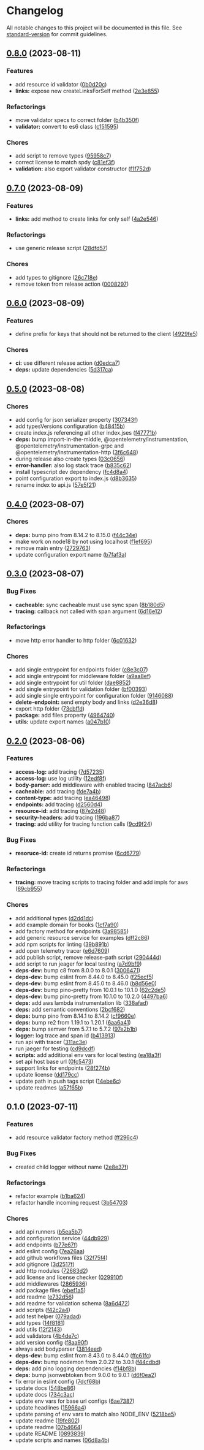 # Changelog

All notable changes to this project will be documented in this file. See [standard-version](https://github.com/conventional-changelog/standard-version) for commit guidelines.

## [0.8.0](https://github.com/stfsy/node-api-kit/issues/compare/v0.7.0...v0.8.0) (2023-08-11)


### Features

* add resource id validator ([0b0d20c](https://github.com/stfsy/node-api-kit/issues/commit/0b0d20cf440d5c70f92623efee6ecb725acc7305))
* **links:** expose new createLinksForSelf method ([2e3e855](https://github.com/stfsy/node-api-kit/issues/commit/2e3e855887bd2a12eea007cb3bb5a29cd514193a))


### Refactorings

* move validator specs to correct folder ([b4b350f](https://github.com/stfsy/node-api-kit/issues/commit/b4b350f9c8ad84c9cacde3ddeb9bdf67cf367c65))
* **validator:** convert to es6 class ([c151595](https://github.com/stfsy/node-api-kit/issues/commit/c15159551dc2f7fc26f9b2c704146a5ba8ac7f27))


### Chores

* add script to remove types ([95958c7](https://github.com/stfsy/node-api-kit/issues/commit/95958c748cafb643c1e40c468efac8d879252aa2))
* correct license to match spdy ([c81ef3f](https://github.com/stfsy/node-api-kit/issues/commit/c81ef3f432a9c187b8f7b25994e4b9a32b27423f))
* **validation:** also export validator constructor ([f1f752d](https://github.com/stfsy/node-api-kit/issues/commit/f1f752da87e9ecb40f77f40af48dc7a546e32883))

## [0.7.0](https://github.com/stfsy/node-api-kit/issues/compare/v0.6.0...v0.7.0) (2023-08-09)


### Features

* **links:** add method to create links for only self ([4a2e546](https://github.com/stfsy/node-api-kit/issues/commit/4a2e546dff1e173c6350b8a7929f2bac66005d9a))


### Refactorings

* use generic release script ([28dfd57](https://github.com/stfsy/node-api-kit/issues/commit/28dfd571c5aa2ecad70a89f5b0c9ba72d196ff54))


### Chores

* add types to gitignore ([26c718e](https://github.com/stfsy/node-api-kit/issues/commit/26c718e606d9d5a2729be0fb8f5b1d13b3930347))
* remove token from release action ([0008297](https://github.com/stfsy/node-api-kit/issues/commit/00082979419be85e995403a070eb9209a1ccd4e5))

## [0.6.0](https://github.com/stfsy/node-api-kit/issues/compare/v0.5.0...v0.6.0) (2023-08-09)


### Features

* define prefix for keys that should not be returned to the client ([4929fe5](https://github.com/stfsy/node-api-kit/issues/commit/4929fe5499cd2db103b109a51c0e00f2af37502d))


### Chores

* **ci:** use different release action ([d0edca7](https://github.com/stfsy/node-api-kit/issues/commit/d0edca76aaada412d4d5070a525998e9657a66e0))
* **deps:** update dependencies ([5d317ca](https://github.com/stfsy/node-api-kit/issues/commit/5d317ca5750152cbf708b09bcf75d976a4ef0661))

## [0.5.0](https://github.com/stfsy/node-api-kit/issues/compare/v0.4.0...v0.5.0) (2023-08-08)


### Chores

* add config for json serializer property ([307343f](https://github.com/stfsy/node-api-kit/issues/commit/307343fa170e9eabe5e72f36b9ccce950de250a1))
* add typesVersions configuration ([b48415b](https://github.com/stfsy/node-api-kit/issues/commit/b48415bae527ae9bb7f31b03e6228b2f7ef61af5))
* create index.js referencing all other index.jses ([f47771b](https://github.com/stfsy/node-api-kit/issues/commit/f47771bb1d023ae609fd726bebfb3d2baec0bf17))
* **deps:** bump import-in-the-middle, @opentelemetry/instrumentation, @opentelemetry/instrumentation-grpc and @opentelemetry/instrumentation-http ([3f6c648](https://github.com/stfsy/node-api-kit/issues/commit/3f6c648241c1538a0b3d6c34a3f2de0e23f2c69d))
* during release also create types ([03c0656](https://github.com/stfsy/node-api-kit/issues/commit/03c06568f6d7c5854cce8453b21c482ec2699bdc))
* **error-handler:** also log stack trace ([b835c62](https://github.com/stfsy/node-api-kit/issues/commit/b835c62043f8f7dcbd28a9c016ed9bf3f29c65e1))
* install typescript dev dependency ([fc4d8a4](https://github.com/stfsy/node-api-kit/issues/commit/fc4d8a46a7a11013226fef0a3f3bd45215e5751b))
* point configuration export to index.js ([d8b3635](https://github.com/stfsy/node-api-kit/issues/commit/d8b3635dbd8fd877c38c92894ea452704c64502d))
* rename index to api.js ([57e5f21](https://github.com/stfsy/node-api-kit/issues/commit/57e5f21b594ce15d17b8759979ad35d7d54640d1))

## [0.4.0](https://github.com/stfsy/node-api-kit/issues/compare/v0.3.0...v0.4.0) (2023-08-07)


### Chores

* **deps:** bump pino from 8.14.2 to 8.15.0 ([f44c34e](https://github.com/stfsy/node-api-kit/issues/commit/f44c34eac3e4d885fa6d42ab690fbe5e2ff15d8e))
* make work on node18 by not using localhost ([f1ef695](https://github.com/stfsy/node-api-kit/issues/commit/f1ef695089da34f0dfb22be31f55b85bfd7c012b))
* remove main entry ([2729763](https://github.com/stfsy/node-api-kit/issues/commit/27297636f19dc80ae9c54e10bc2b3dc1d98ebb90))
* update configuration export name ([b7faf3a](https://github.com/stfsy/node-api-kit/issues/commit/b7faf3a2ef4ca5f0c733f4d4a302455571651b51))

## [0.3.0](https://github.com/stfsy/node-api-kit/issues/compare/v0.2.0...v0.3.0) (2023-08-07)


### Bug Fixes

* **cacheable:** sync cacheable must use sync span ([8b180d5](https://github.com/stfsy/node-api-kit/issues/commit/8b180d5a9d019b7eb8f64f9177a0407e2f7af34d))
* **tracing:** callback not called with span argument ([6d16e12](https://github.com/stfsy/node-api-kit/issues/commit/6d16e1286079011a5ed96d87844bc71491adf341))


### Refactorings

* move http error handler to http folder ([6c01632](https://github.com/stfsy/node-api-kit/issues/commit/6c01632757b2530a28925b5d9264b0360d364ca2))


### Chores

* add single entrypoint for endpoints folder ([c8e3c07](https://github.com/stfsy/node-api-kit/issues/commit/c8e3c07392ac7c1c9220ae068e61e48311988f48))
* add single entrypoint for middleware folder ([a9aa8ef](https://github.com/stfsy/node-api-kit/issues/commit/a9aa8ef2bfe4a32e9899acfe2db79ce1133ca7fc))
* add single entrypoint for util folder ([dae8852](https://github.com/stfsy/node-api-kit/issues/commit/dae8852c005dca8a35f234131dd0dee5493d8cf7))
* add single entrypoint for validation folder ([bf00393](https://github.com/stfsy/node-api-kit/issues/commit/bf00393e19af776ca8c60b5189a23e6e2e262f04))
* add single single entrypoint for configuration folder ([9146088](https://github.com/stfsy/node-api-kit/issues/commit/9146088cfa772d1241eec9973ab2be373501bd35))
* **delete-endpoint:** send empty body and links ([d2e36d8](https://github.com/stfsy/node-api-kit/issues/commit/d2e36d8b7f53be82076d246cef641ec5823fead2))
* export http folder ([73cbffd](https://github.com/stfsy/node-api-kit/issues/commit/73cbffd6c6eb560627e40101164ba88359ab2347))
* **package:** add files property ([4964740](https://github.com/stfsy/node-api-kit/issues/commit/49647404e3a0fd1fb570b3cb692380118a670258))
* **utils:** update export names ([a047b10](https://github.com/stfsy/node-api-kit/issues/commit/a047b1070bd5a7bd24fa8af8a1a28fc6777c79f8))

## [0.2.0](https://github.com/stfsy/node-api-kit/issues/compare/v0.1.0...v0.2.0) (2023-08-06)


### Features

* **access-log:** add tracing ([7d57235](https://github.com/stfsy/node-api-kit/issues/commit/7d572357a08f082e1cabbe158f6e9cd88505edf3))
* **access-log:** use log utility ([12edf8f](https://github.com/stfsy/node-api-kit/issues/commit/12edf8ffc8681d948796bcea22d1173fcf3d53a3))
* **body-parser:** add middleware with enabled tracing ([847acb6](https://github.com/stfsy/node-api-kit/issues/commit/847acb6d16b4bb6ed4c320ede08e98fce2621504))
* **cacheable:** add tracing ([fde7a4b](https://github.com/stfsy/node-api-kit/issues/commit/fde7a4b244bc3d42dba597b90c1992dd53ea97ee))
* **content-type:** add tracing ([ea46498](https://github.com/stfsy/node-api-kit/issues/commit/ea464986d61a8ca5e17cd0d742e98aad76a1be0f))
* **endpoints:** add tracing ([d2560d4](https://github.com/stfsy/node-api-kit/issues/commit/d2560d4373b200401a152eea8da828d336ca0f27))
* **resource-id:** add tracing ([87e2d48](https://github.com/stfsy/node-api-kit/issues/commit/87e2d482795a4712e06e21edae4a19c18e679e07))
* **security-headers:** add tracing ([196ba87](https://github.com/stfsy/node-api-kit/issues/commit/196ba87aece91b9c24b66c160047954333ab461c))
* **tracing:** add utility for tracing function calls ([9cd9f24](https://github.com/stfsy/node-api-kit/issues/commit/9cd9f2407936bbf704a3718f6016095c906941e1))


### Bug Fixes

* **resoruce-id:** create id returns promise ([6cd6779](https://github.com/stfsy/node-api-kit/issues/commit/6cd6779b3ae4fbc8966d157117ee771c9a39cb85))


### Refactorings

* **tracing:** move tracing scripts to tracing folder and add impls for aws ([69cb955](https://github.com/stfsy/node-api-kit/issues/commit/69cb955b094fbe3b591f4464e44bbfe333ed690d))


### Chores

* add additional types ([d2dd1dc](https://github.com/stfsy/node-api-kit/issues/commit/d2dd1dca54264da2351be5bf52b118c6fb3c4718))
* add example domain for books ([1cf7a90](https://github.com/stfsy/node-api-kit/issues/commit/1cf7a9023d03e70562928f10748cacc52e28c0d2))
* add factory method for endpoints ([3a98585](https://github.com/stfsy/node-api-kit/issues/commit/3a98585630e11affc5a71bb03701122352b2e87a))
* add generic resource service for examples ([dff2c86](https://github.com/stfsy/node-api-kit/issues/commit/dff2c862a92990e7c6550a4139eb480358afae66))
* add npm scripts for linting ([39b891b](https://github.com/stfsy/node-api-kit/issues/commit/39b891b384f5b27a6c7ad0e087fb0cc0715a40e6))
* add open telemetry tracer ([e6d7609](https://github.com/stfsy/node-api-kit/issues/commit/e6d7609b9e939989d654511f8429ec235e07c94a))
* add publish script, remove release-path script ([290444d](https://github.com/stfsy/node-api-kit/issues/commit/290444d1dbb07217192184ca2a0b51771996cd8d))
* add script to run jeager for local testing ([a7d9bf9](https://github.com/stfsy/node-api-kit/issues/commit/a7d9bf9668f5c962f0b8f6497569a57b3ec5ad90))
* **deps-dev:** bump c8 from 8.0.0 to 8.0.1 ([3006471](https://github.com/stfsy/node-api-kit/issues/commit/30064711aeee74a06598dcff09c7b51b22195d47))
* **deps-dev:** bump eslint from 8.44.0 to 8.45.0 ([f25ecf5](https://github.com/stfsy/node-api-kit/issues/commit/f25ecf59204968ef905dda1c4dfee8090c176a2b))
* **deps-dev:** bump eslint from 8.45.0 to 8.46.0 ([b8d56e0](https://github.com/stfsy/node-api-kit/issues/commit/b8d56e036c16d2ebd436da16589d99532374d16a))
* **deps-dev:** bump pino-pretty from 10.0.1 to 10.1.0 ([62c2de5](https://github.com/stfsy/node-api-kit/issues/commit/62c2de54e68f42acf510d8f8497503ed48ddddfb))
* **deps-dev:** bump pino-pretty from 10.1.0 to 10.2.0 ([4497ba6](https://github.com/stfsy/node-api-kit/issues/commit/4497ba69db38bbf6c3ce09e465405e70f814e26c))
* **deps:** add aws lambda instrumentation lib ([338afad](https://github.com/stfsy/node-api-kit/issues/commit/338afad20f21d3af4fb85f7deda77a1073cab770))
* **deps:** add semantic conventions ([2bcf682](https://github.com/stfsy/node-api-kit/issues/commit/2bcf682e82e439aea741c03b8b50624ca974fbbb))
* **deps:** bump pino from 8.14.1 to 8.14.2 ([cf9660e](https://github.com/stfsy/node-api-kit/issues/commit/cf9660e9e85a19c36d519d8e46a5984ee844446b))
* **deps:** bump re2 from 1.19.1 to 1.20.1 ([6aa6a41](https://github.com/stfsy/node-api-kit/issues/commit/6aa6a4175f001b087cff467dc9fea452c6aad460))
* **deps:** bump semver from 5.7.1 to 5.7.2 ([97e2b1b](https://github.com/stfsy/node-api-kit/issues/commit/97e2b1bcdbc4b7cd74e8df3d5a2d91c8ae2df512))
* **logger:** log trace and span id ([b413913](https://github.com/stfsy/node-api-kit/issues/commit/b41391301243e4990fadcdddee2f7c3dcf2de5af))
* run api with tracer ([311ac3e](https://github.com/stfsy/node-api-kit/issues/commit/311ac3e3819e691e0639172584027b30ec8eb537))
* run jaeger for testing ([cd9dcdf](https://github.com/stfsy/node-api-kit/issues/commit/cd9dcdfa7a6b09b9104841ff0c740abc4c9a8d49))
* **scripts:** add additional env vars for local testing ([ea18a3f](https://github.com/stfsy/node-api-kit/issues/commit/ea18a3f2fbe01b669cb46b50d4f9d163308080eb))
* set api host base url ([0fc5473](https://github.com/stfsy/node-api-kit/issues/commit/0fc5473fbaf32cd2cf0213e2543ab9af54fd2a64))
* support links for endpoints ([28f274b](https://github.com/stfsy/node-api-kit/issues/commit/28f274b4401528790fd957d0796f762c44ea81c4))
* update license ([dd179cc](https://github.com/stfsy/node-api-kit/issues/commit/dd179cc4f88bd8ff5f8ecaea9157ba25f15764f9))
* update path in push tags script ([14ebe6c](https://github.com/stfsy/node-api-kit/issues/commit/14ebe6c3599c539df32cd4c8dcfa1b86d4a4a9dd))
* update readmes ([a57f65b](https://github.com/stfsy/node-api-kit/issues/commit/a57f65bfe637f7d22a1fe58c4c37b6e4e1c00cb2))

## 0.1.0 (2023-07-11)


### Features

* add resource validator factory method ([ff296c4](https://github.com/stfsy/node-api-kit/issues/commit/ff296c41dab4fca4775243e40ba546dc49d38a7f))


### Bug Fixes

* created child logger without name ([2e8e37f](https://github.com/stfsy/node-api-kit/issues/commit/2e8e37fcc9903ad5db58f93afc5cee1a18026c79))


### Refactorings

* refactor example ([b1ba624](https://github.com/stfsy/node-api-kit/issues/commit/b1ba6245a53235407bdc3bfd0a626cb8febcacc3))
* refactor handle incoming request ([3b54703](https://github.com/stfsy/node-api-kit/issues/commit/3b54703d15f47443e192701da4f9a6d5f66b504f))


### Chores

* add api runners ([b5ea5b7](https://github.com/stfsy/node-api-kit/issues/commit/b5ea5b704df5e33a2319bc7cec4faae9a105c5a5))
* add configuration service ([44db929](https://github.com/stfsy/node-api-kit/issues/commit/44db9299b93bb04e80c0b9b3c7ffb5121d77adef))
* add endpoints ([b77e67f](https://github.com/stfsy/node-api-kit/issues/commit/b77e67f4dde2b12bc1797a374e15ff5ec9381bdb))
* add eslint config ([7ea26aa](https://github.com/stfsy/node-api-kit/issues/commit/7ea26aad6d2697a78fa0ddf6f244d59c7786a7e3))
* add github workflows files ([32f75f4](https://github.com/stfsy/node-api-kit/issues/commit/32f75f471d9dcbeb3397e4e13daf1582d6f33978))
* add gitignore ([3d2517f](https://github.com/stfsy/node-api-kit/issues/commit/3d2517f967a63b6b1b2d02fb3c50892401d63e4d))
* add http modules ([72683d2](https://github.com/stfsy/node-api-kit/issues/commit/72683d215f9e6a62b1d878aba11f5b6089ec8000))
* add license and license checker ([029910f](https://github.com/stfsy/node-api-kit/issues/commit/029910f9fa9cdc3bc283d6019b82a9da894a1459))
* add middlewares ([2865936](https://github.com/stfsy/node-api-kit/issues/commit/28659366db873172253d05b943eb5615a139cc91))
* add package files ([ebef1a5](https://github.com/stfsy/node-api-kit/issues/commit/ebef1a57fec2db93aad94f68ec283420d5d9520b))
* add readme ([e732d56](https://github.com/stfsy/node-api-kit/issues/commit/e732d56e4bf48f858fdd2ae55eeaada1f4a637cf))
* add readme for validation schema ([8a6d472](https://github.com/stfsy/node-api-kit/issues/commit/8a6d472519471a4ccbcac8374fb07e8dd6cb893a))
* add scripts ([f42c2a4](https://github.com/stfsy/node-api-kit/issues/commit/f42c2a4574948554783bffdb8186bec591be035f))
* add test helper ([079adad](https://github.com/stfsy/node-api-kit/issues/commit/079adad3913e0b41652110c28fc7408b100f5729))
* add types ([14f8181](https://github.com/stfsy/node-api-kit/issues/commit/14f8181c26a028123231802230df1c21340249d7))
* add utils ([12f2143](https://github.com/stfsy/node-api-kit/issues/commit/12f2143120caff14c55740d907be964e05c63e77))
* add validators ([4b4de7c](https://github.com/stfsy/node-api-kit/issues/commit/4b4de7c4b622bde48f15656d0998dbdc0051558d))
* add version config ([f8aa90f](https://github.com/stfsy/node-api-kit/issues/commit/f8aa90f475c3258fa9998831d67759a2d7291ba7))
* always add bodyparser ([3814eed](https://github.com/stfsy/node-api-kit/issues/commit/3814eeddb81cc9b3fd27c81f975efb9a07423218))
* **deps-dev:** bump eslint from 8.43.0 to 8.44.0 ([ffc61fc](https://github.com/stfsy/node-api-kit/issues/commit/ffc61fc5faacac64adcdfdaa350aa19a5bb6cb87))
* **deps-dev:** bump nodemon from 2.0.22 to 3.0.1 ([f44cdbd](https://github.com/stfsy/node-api-kit/issues/commit/f44cdbd0ac421fb67024a8c03e95ffc504c23ddc))
* **deps:** add pino logging dependencies ([f14bf8b](https://github.com/stfsy/node-api-kit/issues/commit/f14bf8b880c5004e09e908acd81fdd01225d7e3e))
* **deps:** bump jsonwebtoken from 9.0.0 to 9.0.1 ([d6f0ea2](https://github.com/stfsy/node-api-kit/issues/commit/d6f0ea2e902683dfa5b20d7d70d27bdcbe9294bb))
* fix error in eslint config ([7dcf68b](https://github.com/stfsy/node-api-kit/issues/commit/7dcf68b086877b65d156374d7f94b28f2fcafdde))
* update docs ([548be86](https://github.com/stfsy/node-api-kit/issues/commit/548be86317734098eb80ecc8b73338e8bf095e83))
* update docs ([734c3ac](https://github.com/stfsy/node-api-kit/issues/commit/734c3accb683d4dac35629fda01e825287821cb7))
* update env vars for base url configs ([6ae7387](https://github.com/stfsy/node-api-kit/issues/commit/6ae7387645fced805e7003d42911eb82e2c36d51))
* update headlines ([15966a4](https://github.com/stfsy/node-api-kit/issues/commit/15966a4454753b0a18e58db6e3e381bcd0a7f803))
* update parsing of env vars to match also NODE_ENV ([5218be5](https://github.com/stfsy/node-api-kit/issues/commit/5218be564e86c01568e15b9e6ddfe3ffc8cdb594))
* update readme ([19fe802](https://github.com/stfsy/node-api-kit/issues/commit/19fe802398d2f1584b47134f840bbf3794ae9f7d))
* update readme ([07b4664](https://github.com/stfsy/node-api-kit/issues/commit/07b4664c27d994810689d720c2fcbf95f5c1e92b))
* update README ([0893839](https://github.com/stfsy/node-api-kit/issues/commit/08938391f54611db137c58e9c7f963362037165d))
* update scripts and names ([06d8a4b](https://github.com/stfsy/node-api-kit/issues/commit/06d8a4b034686f13ee21bc8d62884398b2f7c124))

